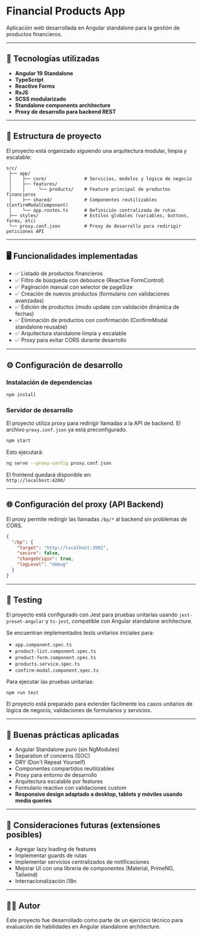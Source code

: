 # Financial Products App

Aplicación web desarrollada en Angular standalone para la gestión de productos financieros.

---

## 🧰 Tecnologías utilizadas

- **Angular 19 Standalone**
- **TypeScript**
- **Reactive Forms**
- **RxJS**
- **SCSS modularizado**
- **Standalone components architecture**
- **Proxy de desarrollo para backend REST**

---

## 🚀 Estructura de proyecto

El proyecto está organizado siguiendo una arquitectura modular, limpia y escalable:

```
src/
 ├── app/
 │    ├── core/              # Servicios, modelos y lógica de negocio
 │    ├── features/
 │    │     └── products/    # Feature principal de productos financieros
 │    ├── shared/            # Componentes reutilizables (ConfirmModalComponent)
 │    └── app.routes.ts      # Definición centralizada de rutas
 ├── styles/                 # Estilos globales (variables, buttons, forms, etc)
 └── proxy.conf.json         # Proxy de desarrollo para redirigir peticiones API
```

---

## 🖥️ Funcionalidades implementadas

- ✅ Listado de productos financieros
- ✅ Filtro de búsqueda con debounce (Reactive FormControl)
- ✅ Paginación manual con selector de pageSize
- ✅ Creación de nuevos productos (formulario con validaciones avanzadas)
- ✅ Edición de productos (modo update con validación dinámica de fechas)
- ✅ Eliminación de productos con confirmación (ConfirmModal standalone reusable)
- ✅ Arquitectura standalone limpia y escalable
- ✅ Proxy para evitar CORS durante desarrollo

---

## ⚙️ Configuración de desarrollo

### Instalación de dependencias

```bash
npm install
```

### Servidor de desarrollo

El proyecto utiliza proxy para redirigir llamadas a la API de backend. El archivo `proxy.conf.json` ya está preconfigurado.

```bash
npm start
```

Esto ejecutará:

```bash
ng serve --proxy-config proxy.conf.json
```

El frontend quedará disponible en:  
`http://localhost:4200/`

---

## 🌐 Configuración del proxy (API Backend)

El proxy permite redirigir las llamadas `/bp/*` al backend sin problemas de CORS.

```json
{
  "/bp": {
    "target": "http://localhost:3002",
    "secure": false,
    "changeOrigin": true,
    "logLevel": "debug"
  }
}
```

---

## 🧪 Testing

El proyecto está configurado con Jest para pruebas unitarias usando `jest-preset-angular` y `ts-jest`, compatible con Angular standalone architecture.

Se encuentran implementados tests unitarios iniciales para:

- `app.component.spec.ts`
- `product-list.component.spec.ts`
- `product-form.component.spec.ts`
- `products.service.spec.ts`
- `confirm-modal.component.spec.ts`

Para ejecutar las pruebas unitarias:

```bash
npm run test
```

El proyecto está preparado para extender fácilmente los casos unitarios de lógica de negocio, validaciones de formularios y servicios.

---

## 🧹 Buenas prácticas aplicadas

- Angular Standalone puro (sin NgModules)
- Separation of concerns (SOC)
- DRY (Don't Repeat Yourself)
- Componentes compartidos reutilizables
- Proxy para entorno de desarrollo
- Arquitectura escalable por features
- Formulario reactivo con validaciones custom
- **Responsive design adaptado a desktop, tablets y móviles usando media queries**

---

## 📌 Consideraciones futuras (extensiones posibles)

- Agregar lazy loading de features
- Implementar guards de rutas
- Implementar servicios centralizados de notificaciones
- Mejorar UI con una librería de componentes (Material, PrimeNG, Tailwind)
- Internacionalización i18n

---

## 👨‍💻 Autor

Este proyecto fue desarrollado como parte de un ejercicio técnico para evaluación de habilidades en Angular standalone architecture.